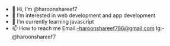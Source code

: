 - 👋 Hi, I’m @haroonshareef7
- 👀 I’m interested in web development and app development 
- 🌱 I’m currently learning javascript 
- 📫 How to reach me Email:-haroonshareef786@gmail.com  Ig:- @haroonshareef7 

<!---
haroonshareef7/haroonshareef7 is a ✨ special ✨ repository because its `README.md` (this file) appears on your GitHub profile.
You can click the Preview link to take a look at your changes.
--->
